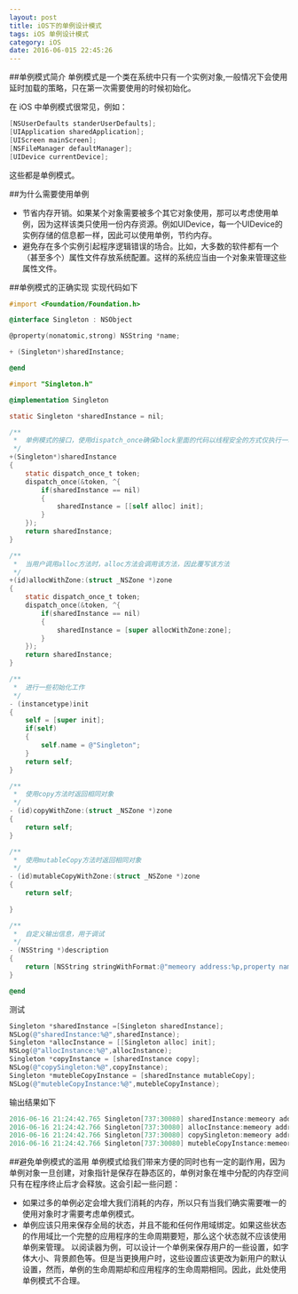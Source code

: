 ```yaml
---
layout: post
title: iOS下的单例设计模式
tags: iOS 单例设计模式
category: iOS
date: 2016-06-015 22:45:26
---
```


##单例模式简介
单例模式是一个类在系统中只有一个实例对象,一般情况下会使用延时加载的策略，只在第一次需要使用的时候初始化。

在 iOS 中单例模式很常见，例如：
```objective-c
[NSUserDefaults standerUserDefaults];
[UIApplication sharedApplication];
[UIScreen mainScreen];
[NSFileManager defaultManager];
[UIDevice currentDevice];
```
这些都是单例模式。

##为什么需要使用单例
- 节省内存开销。如果某个对象需要被多个其它对象使用，那可以考虑使用单例，因为这样该类只使用一份内存资源。例如UIDevice，每一个UIDevice的实例存储的信息都一样，因此可以使用单例，节约内存。
-  避免存在多个实例引起程序逻辑错误的场合。比如，大多数的软件都有一个（甚至多个）属性文件存放系统配置。这样的系统应当由一个对象来管理这些属性文件。

##单例模式的正确实现
实现代码如下

```objective-c
#import <Foundation/Foundation.h>

@interface Singleton : NSObject

@property(nonatomic,strong) NSString *name;

+ (Singleton*)sharedInstance;

@end
```
```objective-c
#import "Singleton.h"

@implementation Singleton

static Singleton *sharedInstance = nil;

/**
 *  单例模式的接口，使用dispatch_once确保block里面的代码以线程安全的方式仅执行一次
 */
+(Singleton*)sharedInstance
{
    static dispatch_once_t token;
    dispatch_once(&token, ^{
        if(sharedInstance == nil)
        {
            sharedInstance = [[self alloc] init];
        }
    });
    return sharedInstance;
}

/**
 *  当用户调用alloc方法时，alloc方法会调用该方法，因此覆写该方法
 */
+(id)allocWithZone:(struct _NSZone *)zone
{
    static dispatch_once_t token;
    dispatch_once(&token, ^{
        if(sharedInstance == nil)
        {
            sharedInstance = [super allocWithZone:zone];
        }
    });
    return sharedInstance;
}

/**
 *  进行一些初始化工作
 */
- (instancetype)init
{
    self = [super init];
    if(self)
    {
        self.name = @"Singleton";
    }
    return self;
}

/**
 *  使用copy方法时返回相同对象
 */
- (id)copyWithZone:(struct _NSZone *)zone
{
    return self;
}

/**
 *  使用mutableCopy方法时返回相同对象
 */
- (id)mutableCopyWithZone:(struct _NSZone *)zone
{
    return self;
    
}

/**
 *  自定义输出信息，用于调试
 */
- (NSString *)description
{
    return [NSString stringWithFormat:@"memeory address:%p,property name:%@",self,self.name];
}

@end
```

测试
```objective-c
Singleton *sharedInstance =[Singleton sharedInstance];    
NSLog(@"sharedInstance:%@",sharedInstance);
Singleton *allocInstance = [[Singleton alloc] init];
NSLog(@"allocInstance:%@",allocInstance);
Singleton *copyInstance = [sharedInstance copy];
NSLog(@"copySingleton:%@",copyInstance);
Singleton *mutebleCopyInstance = [sharedInstance mutableCopy];
NSLog(@"mutebleCopyInstance:%@",mutebleCopyInstance);
```

输出结果如下
```objective-c
2016-06-16 21:24:42.765 Singleton[737:30080] sharedInstance:memeory address:0x7fc9b3405240,property name:Singleton
2016-06-16 21:24:42.766 Singleton[737:30080] allocInstance:memeory address:0x7fc9b3405240,property name:Singleton
2016-06-16 21:24:42.766 Singleton[737:30080] copySingleton:memeory address:0x7fc9b3405240,property name:Singleton
2016-06-16 21:24:42.766 Singleton[737:30080] mutebleCopyInstance:memeory address:0x7fc9b3405240,property name:Singleton
```

##避免单例模式的滥用
单例模式给我们带来方便的同时也有一定的副作用，因为单例对象一旦创建，对象指针是保存在静态区的，单例对象在堆中分配的内存空间只有在程序终止后才会释放。这会引起一些问题：
- 如果过多的单例必定会增大我们消耗的内存，所以只有当我们确实需要唯一的使用对象时才需要考虑单例模式。
- 单例应该只用来保存全局的状态，并且不能和任何作用域绑定。如果这些状态的作用域比一个完整的应用程序的生命周期要短，那么这个状态就不应该使用单例来管理。
以阅读器为例，可以设计一个单例来保存用户的一些设置，如字体大小、背景颜色等。但是当更换用户时，这些设置应该更改为新用户的默认设置，然而，单例的生命周期却和应用程序的生命周期相同。因此，此处使用单例模式不合理。
